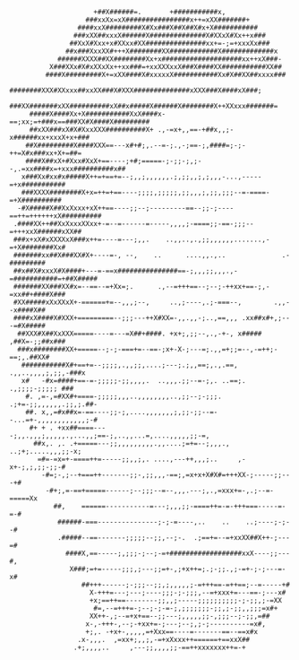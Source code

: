                                                                                     
                         +##X######=.       +###########x,                          
                       ###xxXx=xX################x++=xXX#######+                    
                     ####xxX#########X#Xx###X##X##X#x+X###########                  
                    ###xXX##xxxX######X##############X#XXxX#Xx++x###                
                   ##XxX#Xxx+x#XXxx#XX###############xx+=-;=+xxxXx###               
                  ##x###XxxXX#+++X########XX############X#############x             
                ######XXXX##XX########Xx+x####################xx++xX###-            
              X###XXx#X#xXXxXx++xx###=+xxXXXxxX###X####XX###########XX##            
             ####X#########X+=xXX####X#xxxxxX###########Xx#X##XX##xxxx###           
            ########XXX#XXxxx##xxXX###X#XXX##############xXXX###X####xX###;         
          ###XX#######xXX##########xX##x#####X######X########X++XXxxx#######=       
         #####X####Xx+X###########XxX####x-==;xx;=+###x==###XX#X####X#########      
         ##xXX###xX#X#XxxXXX##########X+ .,-=x+,,==-+##x,,;-x######xx+xxxX+x+###    
        ##X#########X####XXX==---x#+#;,.--=-;.,-;==-;,####=;-;-++=X#x###xx+X+=##=   
        ####X##xX+#Xxx#XxX+==----;+#;=====-;-;;-;,;--,.=xx####x=+xxx##########x##   
       x###Xx#xx#x#####X++=+==+=--;,,;,,,,,,.;,;;,,;,;,,,-...,-----=+x###########   
       ###XXXX########X+x=++=+==----;;;;,;;;;;,;;,,,;,;;,;;;--=-====-=+X##########  
      -#X#####X##XxXxxx+xX++==----;;--;---------==--;;-;----==++=++++++xX########## 
     .####XX++##XxXxxxXXxx+-=--=------=-----,,,,;-====;;-==-;;;--=+++xxX######xXX## 
     ###x+xX#xXXXXxX###x++=----=---;,,.    ..,,..,.,;;,,,,,,.......,-=+X########Xx# 
     #######xx##X###XX#X+----=-, --,    ..      ....,,.,..              .-######### 
     ##x##X#xxxX#X####+---=-==x###############==-;,,,;;,,,.,-=###########=+##X##### 
     #######XX###XX#x=--==--=+Xx=;.      .,--=+++==--;--;-++xx+==-;,-=xx##+####X### 
     #XX#####xXxXXxX+-======+=--,,,;--,     ..,;----,.;-===--,        .,,--x####X## 
     ####xX####X#XXX+=========--;;;---++X#XX=-,,.,,-;..,==,,, .xx##x#+,;---=#X##### 
      ##XXX#X##XxXXX=====----=---=X##+####. +x+;,;;--,.,-+-, x##### ,##X=-;;##x###  
      ###x########XX+=====--;-;-===+=--==-;x+-X-;---=;.,,=+;;=--,-=++;-==;,.##XX#   
       ###########X#+==+=--;;;;,.,,;;,....;---;.;,,==;,.,.==, .,,..,,,,;,;;,-###x   
       x#   -#x=####+==-=-;;;;;-;;,,,,.  ..,,,.;;--=-;,. ..==;. .,;;;;-;;;;; ###    
        #. ,=-,=#XX#+====-;;;;;,,,..,,,,,,,,..,;;--;-;;;. .;+=-;;,,,,,,.;;,;.##-    
        ##. x,,=#x##x=-==----;;-;,....,,,,,,,;,;;-;;--=--...=+-,,,,,,,,,,,,;-#      
         #+ + . +xx##====----;,,.,,,;,,,,,.,...,,;==-;,..,,...=,....,,,,,;;-=,      
          ##x,. ,. .+=====---;;,,,,,,,,,.,,....;=+=--;,,,., ..;+;.....,,,;;-x;      
           =#=-=x=+-====++=-----;;,,;,. ....,---++,,,;..     ,-x+-;,;,;;-;;-#       
            -#=;-,;--+===++-------;;-,;;,,,-==;,=x+x+X#X#=+++XX-;-----;;---+#       
             -#+;,=-==+=====------;--;;;--=--,,,.---;,.,=xxx+=-,.;--=-=====Xx       
               ##,    ======-----------=---;,,,;;-====++=-=-+++===-----=-=-#        
                ######-===---------------;-;-=----,..    ..    ..;----;-;--#        
                .#####--==-------;;;;;--;;,--;-.  .;==+=--=+xxXX##X++-;---=#        
                  ####X,==-----;,;;;-;--;-=+##################xxX----;;---#,        
                   X###;=+=-----;;;,;---;;=+-,;+x++=;.;-;;.,;-=+-;-;---=-x#         
                      ##+++------;-;;;--;;,;,,,,,;-=+++==-=++==;--=-----+#          
                        X-+++=---;---;----;;;-;-;;;,--=+xxx+=---==-;---x#           
                        +x;==++==--------;;,,;-----;;;;;;;;;;-;-;;,;-=XX            
                         #=,--=+++=-;--;-;-=-;,;;;;;;;-;;,;-;;,,;;;=x#+             
                        XX++-,;--=+x+==--;;---;,,,,,;;-,;;;--;-;;,=##               
                       x-,-+++-,--;-+xx+=-;---;--;,;-;----------=x#,                
                       +;,. -+x+-,,,,,=+Xxx==----=-------==--==x#x                  
                     .x-,,,.  ,=xx+;,,;,-=+xXxxx++======+==xxX##                    
                    .+;,,,,..     ,---;;,,,,;;-==++xxxxxxx++=-+                     
